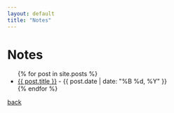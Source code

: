 ```yaml
---
layout: default
title: "Notes"
---
```


# Notes

<ul>
  {% for post in site.posts %}
    <li>
      <a href="{{ post.url | relative_url }}">{{ post.title }}</a>
      - {{ post.date | date: "%B %d, %Y" }}
    </li>
  {% endfor %}
</ul>

[back](../)
